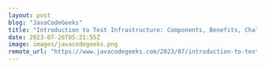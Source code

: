 ```yaml
---
layout: post
blog: "JavaCodeGeeks"
title: "Introduction to Test Infrastructure: Components, Benefits, Challenges, and Testing Techniques"
date: 2023-07-26T05:21:55Z
image: images/javacodegeeks.png
remote_url: "https://www.javacodegeeks.com/2023/07/introduction-to-test-infrastructure-components-benefits-challenges-and-testing-techniques.html"
---
```

